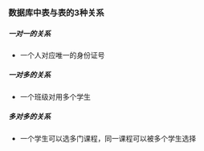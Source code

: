 ### 数据库中表与表的3种关系

##### 一对一的关系

- 一个人对应唯一的身份证号

##### 一对多的关系

- 一个班级对用多个学生

##### 多对多的关系

- 一个学生可以选多门课程，同一课程可以被多个学生选择

